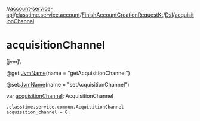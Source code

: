 //[account-service-api](../../../../index.md)/[classtime.service.account](../../index.md)/[FinishAccountCreationRequestKt](../index.md)/[Dsl](index.md)/[acquisitionChannel](acquisition-channel.md)

# acquisitionChannel

[jvm]\

@get:[JvmName](https://kotlinlang.org/api/latest/jvm/stdlib/kotlin.jvm/-jvm-name/index.html)(name = &quot;getAcquisitionChannel&quot;)

@set:[JvmName](https://kotlinlang.org/api/latest/jvm/stdlib/kotlin.jvm/-jvm-name/index.html)(name = &quot;setAcquisitionChannel&quot;)

var [acquisitionChannel](acquisition-channel.md): AcquisitionChannel

<code>.classtime.service.common.AcquisitionChannel acquisition_channel = 8;</code>
